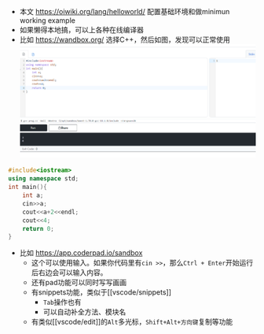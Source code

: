 - 本文 https://oiwiki.org/lang/helloworld/
配置基础环境和做minimun working example
- 如果懒得本地搞，可以上各种在线编译器
- 比如
https://wandbox.org/
选择C++，然后如图，发现可以正常使用
![](helloworld.png)
```cpp
#include<iostream>
using namespace std;
int main(){
    int a;
    cin>>a;
    cout<<a+2<<endl;
    cout<<4;
    return 0;
}
```
- 比如
https://app.coderpad.io/sandbox
  - 这个可以使用输入。如果你代码里有`cin >>`，那么`Ctrl + Enter`开始运行后右边会可以输入内容。
  - 还有pad功能可以同时写写画画
  - 有snippets功能，类似于[[vscode/snippets]]
    - `Tab`操作也有
    - 可以自动补全方法、模块名
  - 有类似[[vscode/edit]]的`Alt`多光标，`Shift+Alt+方向键`复制等功能